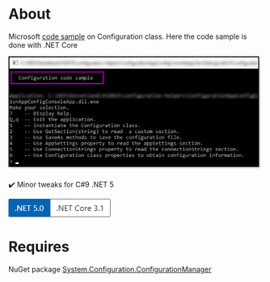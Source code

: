 ﻿# About

Microsoft [code sample](https://docs.microsoft.com/en-us/dotnet/api/system.configuration.configuration?view=netframework-4.8) on Configuration class. Here the code sample is done with .NET Core

![screen](assets/config.png)

:heavy_check_mark: Minor tweaks for C#9 .NET 5


![version](../assets/Versions.png)

# Requires

NuGet package [System.Configuration.ConfigurationManager](https://www.nuget.org/packages/System.Configuration.ConfigurationManager/6.0.0-preview.2.21154.6)
